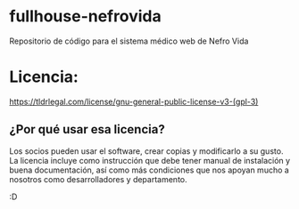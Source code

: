 # fullhouse-nefrovida
Repositorio de código para el sistema médico web de Nefro Vida

# Licencia:
https://tldrlegal.com/license/gnu-general-public-license-v3-(gpl-3)

## ¿Por qué usar esa licencia?
Los socios pueden usar el software, crear copias y modificarlo a su gusto. La licencia incluye como instrucción que debe tener manual de instalación y buena documentación, así como más condiciones que nos apoyan mucho a nosotros como desarrolladores y departamento.

:D
